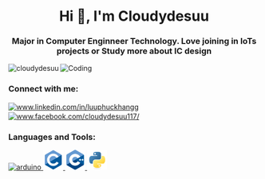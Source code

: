 <h1 align="center">Hi 👋, I'm Cloudydesuu</h1>
<h3 align="center">Major in Computer Enginneer Technology. Love joining in IoTs projects or Study more about IC design</h3>
<img align="right" alt="Coding" width="400" src=https://cdn.donmai.us/original/65/05/6505a6158b1c2a2fb6e72923a848ffb8.gif>

<p align="left"> <img src="https://komarev.com/ghpvc/?username=cloudydesuu&label=Profile%20views&color=0e75b6&style=flat" alt="cloudydesuu" /> </p>

<h3 align="left">Connect with me:</h3>
<p align="left">
<a href="https://linkedin.com/in/luuphuckhangg" target="blank"><img align="center" src="https://raw.githubusercontent.com/rahuldkjain/github-profile-readme-generator/master/src/images/icons/Social/linked-in-alt.svg" alt="www.linkedin.com/in/luuphuckhangg" height="30" width="40" /></a>
<a href="https://fb.com/cloudydesuu117/" target="blank"><img align="center" src="https://raw.githubusercontent.com/rahuldkjain/github-profile-readme-generator/master/src/images/icons/Social/facebook.svg" alt="www.facebook.com/cloudydesuu117/" height="30" width="40" /></a>
</p>

<h3 align="left">Languages and Tools:</h3>
<p align="left"> <a href="https://www.arduino.cc/" target="_blank" rel="noreferrer"> <img src="https://cdn.worldvectorlogo.com/logos/arduino-1.svg" alt="arduino" width="40" height="40"/> </a> <a href="https://www.cprogramming.com/" target="_blank" rel="noreferrer"> <img src="https://raw.githubusercontent.com/devicons/devicon/master/icons/c/c-original.svg" alt="c" width="40" height="40"/> </a> <a href="https://www.w3schools.com/cpp/" target="_blank" rel="noreferrer"> <img src="https://raw.githubusercontent.com/devicons/devicon/master/icons/cplusplus/cplusplus-original.svg" alt="cplusplus" width="40" height="40"/> </a> <a href="https://www.python.org" target="_blank" rel="noreferrer"> <img src="https://raw.githubusercontent.com/devicons/devicon/master/icons/python/python-original.svg" alt="python" width="40" height="40"/> </a> </p>
